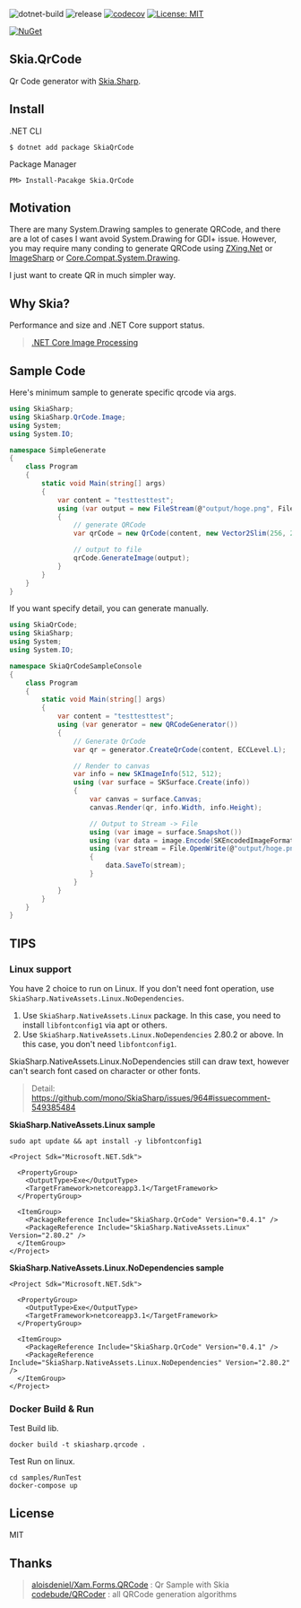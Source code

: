  ![dotnet-build](https://github.com/guitarrapc/SkiaSharp.QrCode/workflows/dotnet-build/badge.svg) ![release](https://github.com/guitarrapc/SkiaSharp.QrCode/workflows/release/badge.svg) [![codecov](https://codecov.io/gh/guitarrapc/SkiaSharp.QrCode/branch/master/graph/badge.svg?token=L5LHltghbd)](https://codecov.io/gh/guitarrapc/SkiaSharp.QrCode) [![License: MIT](https://img.shields.io/badge/License-MIT-blue.svg)](LICENSE)

[![NuGet](https://img.shields.io/nuget/v/SkiaSharp.QrCode.svg?label=SkiaSharp%2EQrCode%20nuget)](https://www.nuget.org/packages/SkiaSharp.QrCode)

## Skia.QrCode

Qr Code generator with [Skia.Sharp](https://github.com/mono/SkiaSharp).

## Install

.NET CLI

```
$ dotnet add package SkiaQrCode
```

Package Manager

```
PM> Install-Pacakge Skia.QrCode
```

## Motivation

There are many System.Drawing samples to generate QRCode, and there are a lot of cases I want avoid System.Drawing for GDI+ issue. However, you may require many conding to generate QRCode using [ZXing.Net](https://github.com/micjahn/ZXing.Net) or [ImageSharp](https://github.com/SixLabors/ImageSharp) or [Core.Compat.System.Drawing](https://github.com/CoreCompat/System.Drawing).

I just want to create QR in much simpler way.

## Why Skia?

Performance and size and .NET Core support status.

> [.NET Core Image Processing](https://blogs.msdn.microsoft.com/dotnet/2017/01/19/net-core-image-processing/)

## Sample Code

Here's minimum sample to generate specific qrcode via args.

```csharp
using SkiaSharp;
using SkiaSharp.QrCode.Image;
using System;
using System.IO;

namespace SimpleGenerate
{
    class Program
    {
        static void Main(string[] args)
        {
            var content = "testtesttest";
            using (var output = new FileStream(@"output/hoge.png", FileMode.OpenOrCreate))
            {
                // generate QRCode
                var qrCode = new QrCode(content, new Vector2Slim(256, 256), SKEncodedImageFormat.Png);

                // output to file
                qrCode.GenerateImage(output);
            }
        }
    }
}

```

If you want specify detail, you can generate manually.

```csharp
using SkiaQrCode;
using SkiaSharp;
using System;
using System.IO;

namespace SkiaQrCodeSampleConsole
{
    class Program
    {
        static void Main(string[] args)
        {
            var content = "testtesttest";
            using (var generator = new QRCodeGenerator())
            {
                // Generate QrCode
                var qr = generator.CreateQrCode(content, ECCLevel.L);

                // Render to canvas
                var info = new SKImageInfo(512, 512);
                using (var surface = SKSurface.Create(info))
                {
                    var canvas = surface.Canvas;
                    canvas.Render(qr, info.Width, info.Height);

                    // Output to Stream -> File
                    using (var image = surface.Snapshot())
                    using (var data = image.Encode(SKEncodedImageFormat.Png, 100))
                    using (var stream = File.OpenWrite(@"output/hoge.png"))
                    {
                        data.SaveTo(stream);
                    }
                }
            }
        }
    }
}

```

## TIPS

### Linux support

You have 2 choice to run on Linux. If you don't need font operation, use `SkiaSharp.NativeAssets.Linux.NoDependencies`.

1. Use `SkiaSharp.NativeAssets.Linux` package. In this case, you need to install `libfontconfig1` via apt or others.
1. Use `SkiaSharp.NativeAssets.Linux.NoDependencies` 2.80.2 or above. In this case, you don't need `libfontconfig1`.

SkiaSharp.NativeAssets.Linux.NoDependencies still can draw text, however can't search font cased on character or other fonts.

> Detail: https://github.com/mono/SkiaSharp/issues/964#issuecomment-549385484

**SkiaSharp.NativeAssets.Linux sample**

```shell
sudo apt update && apt install -y libfontconfig1
```

```csproj
<Project Sdk="Microsoft.NET.Sdk">

  <PropertyGroup>
    <OutputType>Exe</OutputType>
    <TargetFramework>netcoreapp3.1</TargetFramework>
  </PropertyGroup>

  <ItemGroup>
    <PackageReference Include="SkiaSharp.QrCode" Version="0.4.1" />
    <PackageReference Include="SkiaSharp.NativeAssets.Linux" Version="2.80.2" />
  </ItemGroup>
</Project>
```

**SkiaSharp.NativeAssets.Linux.NoDependencies sample**

```csproj
<Project Sdk="Microsoft.NET.Sdk">

  <PropertyGroup>
    <OutputType>Exe</OutputType>
    <TargetFramework>netcoreapp3.1</TargetFramework>
  </PropertyGroup>

  <ItemGroup>
    <PackageReference Include="SkiaSharp.QrCode" Version="0.4.1" />
    <PackageReference Include="SkiaSharp.NativeAssets.Linux.NoDependencies" Version="2.80.2" />
  </ItemGroup>
</Project>
```

### Docker Build & Run

Test Build lib.

```shell
docker build -t skiasharp.qrcode .
```

Test Run on linux.

```shell
cd samples/RunTest
docker-compose up
```

## License

MIT

## Thanks

> [aloisdeniel/Xam.Forms.QRCode](https://github.com/aloisdeniel/Xam.Forms.QRCode) : Qr Sample with Skia
> [codebude/QRCoder](https://github.com/codebude/QRCoder) : all QRCode generation algorithms